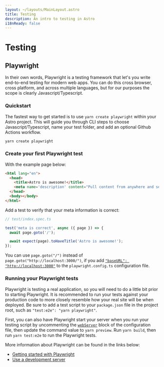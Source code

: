 ```yaml
---
layout: ~/layouts/MainLayout.astro
title: Testing
description: An intro to testing in Astro
i18nReady: false
---
```


# Testing

## Playwright

In their own words, Playwright is a testing framework that let's you write end-to-end testing for modern web apps. You can do this cross browser, cross platform, and across multiple languages, but for our purposes the scope is clearly Javascript/Typescript. 

### Quickstart

The fastest way to get started is to use `yarn create playwright` within your Astro project. This will guide you through CLI steps to choose Javascript/Typescript, name your test folder, and add an optional Github Actions workflow. 

```bash
yarn create playwright
```

### Create your first Playwright test

With the example page below:

```html
<html lang="en">
  <head>
    <title>Astro is awesome!</title>
    <meta name='description' content="Pull content from anywhere and serve it fast with Astro's next-gen island architecture." />
  </head>
  <body></body>
</html>
```

Add a test to verify that your meta information is correct:

```jsx
// test/index.spec.ts

test('meta is correct', async ({ page }) => {
  await page.goto('/');

  await expect(page).toHaveTitle('Astro is awesome!');
});
```

You can use `page.goto("/")` instead of `page.goto("http://localhost:3000/")`, if you add [`"baseURL": "http://localhost:3000"`](https://playwright.dev/docs/api/class-testoptions#test-options-base-url) to the `playwright.config.ts` configuration file.

### Running your Playwright tests

Playwright is testing a real application, so you will need to do a little bit prior to starting Playwright. It is recommended to run your tests against your production code to more closely resemble how your real site will be when deployed. Be sure to add a test script to your `package.json` file in the project root, such as `"test:e2e": "yarn playwright"`. 

First, you can also have Playwright start your server when you run your testing script by uncommenting the [`webServer`](https://playwright.dev/docs/test-advanced#launching-a-development-web-server-during-the-tests) block of the configuration file, then update the command value to `yarn preview`. Run `yarn build`, then run `yarn test:e2e` to run the Playwright tests.

More information about Playwright can be found in the links below:

- [Getting started with Playwright](https://playwright.dev/docs/intro)
- [Use a development server](https://playwright.dev/docs/test-advanced#launching-a-development-web-server-during-the-tests)
